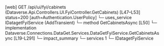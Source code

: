 [web] GET /api/ui/fyi/cabinets  (Dataverse.Api.Controllers.UI.FyiController.GetCabinets)  [L47–L53] status=200 [auth=Authentication.UserPolicy]
  └─ uses_service IDatagetFyiService (AddTransient)
    └─ method GetCabinetsAsync [L50]
      └─ implementation Dataverse.Connections.DataGet.Services.DataGetFyiService.GetCabinetsAsync [L19-L291]
  └─ impact_summary
    └─ services 1
      └─ IDatagetFyiService

